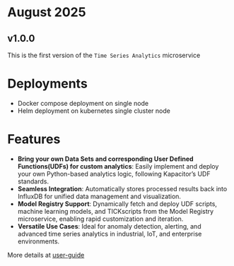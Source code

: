 # August 2025

## v1.0.0

This is the first version of the `Time Series Analytics` microservice

# Deployments

- Docker compose deployment on single node
- Helm deployment on kubernetes single cluster node

# Features

- **Bring your own Data Sets and corresponding User Defined Functions(UDFs) for custom analytics**: Easily implement and deploy your own Python-based analytics logic, following Kapacitor’s UDF standards.
- **Seamless Integration**: Automatically stores processed results back into InfluxDB for unified data management and visualization.
- **Model Registry Support**: Dynamically fetch and deploy UDF scripts, machine learning models, and TICKscripts from the Model Registry microservice, enabling rapid customization and iteration.
- **Versatile Use Cases**: Ideal for anomaly detection, alerting, and advanced time series analytics in industrial, IoT, and enterprise environments.

More details at [user-guide](../../user-guide/index.rst)
